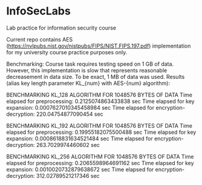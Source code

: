 # InfoSecLabs
Lab practice for information security course

Current repo contains AES (https://nvlpubs.nist.gov/nistpubs/FIPS/NIST.FIPS.197.pdf) implementation for my university course practice purposes only.

Benchmarking:
Course task requires testing speed on 1 GB of data. However, this implementation is slow that represents reasonable decreasement in data size. To be exact, 1 MB of data was used.
Results (alias key length parameter KL_{num} with AES-{num} algorithm):

BENCHMARKING KL_128 ALGORITHM FOR 1048576 BYTES OF DATA
  Time elapsed for preprocessing: 0.2125074863433838 sec
  Time elapsed for key expansion: 0.0007627010345458984 sec
  Time elapsed for encryption-decryption: 220.04754877090454 sec

BENCHMARKING KL_192 ALGORITHM FOR 1048576 BYTES OF DATA
  Time elapsed for preprocessing: 0.19955182075500488 sec
  Time elapsed for key expansion: 0.0008618831634521484 sec
  Time elapsed for encryption-decryption: 263.7029974460602 sec

BENCHMARKING KL_256 ALGORITHM FOR 1048576 BYTES OF DATA
  Time elapsed for preprocessing: 0.2065598964691162 sec
  Time elapsed for key expansion: 0.0010020732879638672 sec
  Time elapsed for encryption-decryption: 312.02789521217346 sec
